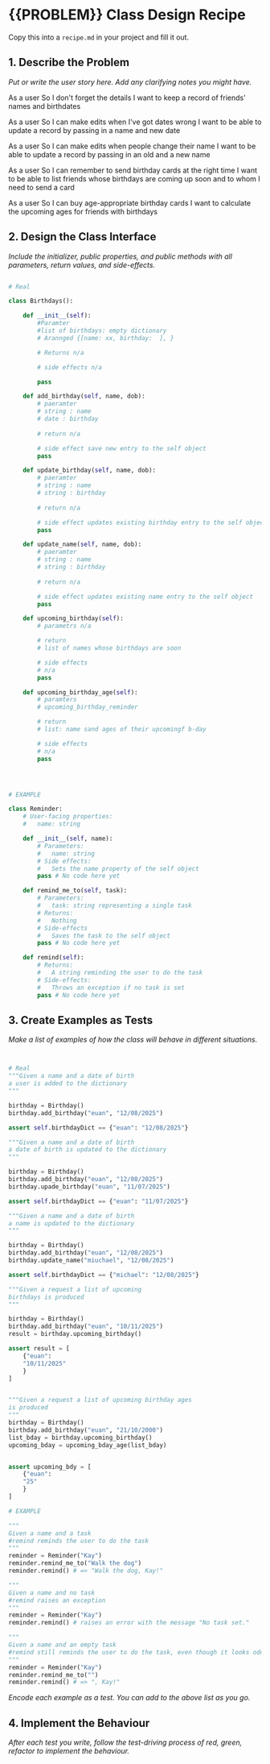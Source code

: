 # {{PROBLEM}} Class Design Recipe

Copy this into a `recipe.md` in your project and fill it out.

## 1. Describe the Problem 

_Put or write the user story here. Add any clarifying notes you might have._

As a user
So I don't forget the details
I want to keep a record of friends' names and birthdates

As a user
So I can make edits when I've got dates wrong
I want to be able to update a record by passing in a name and new date

As a user
So I can make edits when people change their name
I want to be able to update a record by passing in an old and a new name

As a user
So I can remember to send birthday cards at the right time
I want to be able to list friends whose birthdays are coming up soon and to whom I need to send a card

As a user
So I can buy age-appropriate birthday cards
I want to calculate the upcoming ages for friends with birthdays


## 2. Design the Class Interface

_Include the initializer, public properties, and public methods with all parameters, return values, and side-effects._

```python

# Real

class Birthdays():

    def __init__(self):
        #Paramter
        #list of birthdays: empty dictionary
        # Arannged {[name: xx, birthday:  ], }

        # Returns n/a

        # side effects n/a

        pass

    def add_birthday(self, name, dob):
        # paeramter
        # string : name
        # date : birthday
        
        # return n/a

        # side effect save new entry to the self object
        pass

    def update_birthday(self, name, dob):
        # paeramter
        # string : name
        # string : birthday
        
        # return n/a

        # side effect updates existing birthday entry to the self object
        pass

    def update_name(self, name, dob):
        # paeramter
        # string : name
        # string : birthday
        
        # return n/a

        # side effect updates existing name entry to the self object
        pass

    def upcoming_birthday(self):
        # parametrs n/a

        # return
        # list of names whose birthdays are soon

        # side effects
        # n/a
        pass

    def upcoming_birthday_age(self):
        # paramters
        # upcoming_birthday_reminder

        # return
        # list: name sand ages of their upcomingf b-day

        # side effects
        # n/a
        pass




# EXAMPLE

class Reminder:
    # User-facing properties:
    #   name: string

    def __init__(self, name):
        # Parameters:
        #   name: string
        # Side effects:
        #   Sets the name property of the self object
        pass # No code here yet

    def remind_me_to(self, task):
        # Parameters:
        #   task: string representing a single task
        # Returns:
        #   Nothing
        # Side-effects
        #   Saves the task to the self object
        pass # No code here yet

    def remind(self):
        # Returns:
        #   A string reminding the user to do the task
        # Side-effects:
        #   Throws an exception if no task is set
        pass # No code here yet
```

## 3. Create Examples as Tests

_Make a list of examples of how the class will behave in different situations._

``` python


# Real 
"""Given a name and a date of birth
a user is added to the dictionary
"""

birthday = Birthday()
birthday.add_birthday("euan", "12/08/2025")

assert self.birthdayDict == {"euan": "12/08/2025"}

"""Given a name and a date of birth
a date of birth is updated to the dictionary
"""

birthday = Birthday()
birthday.add_birthday("euan", "12/08/2025")
birthday.upade_birthday("euan", "11/07/2025")

assert self.birthdayDict == {"euan": "11/07/2025"}

"""Given a name and a date of birth
a name is updated to the dictionary
"""

birthday = Birthday()
birthday.add_birthday("euan", "12/08/2025")
birthday.update_name("miuchael", "12/08/2025")

assert self.birthdayDict == {"michael": "12/08/2025"}

"""Given a request a list of upcoming
birthdays is produced
"""

birthday = Birthday()
birthday.add_birthday("euan", "10/11/2025")
result = birthday.upcoming_birthday()

assert result = [
    {"euan":
    "10/11/2025"
    }
]


"""Given a request a list of upcoming birthday ages
is produced
"""
birthday = Birthday()
birthday.add_birthday("euan", "21/10/2000")
list_bday = birthday.upcoming_birthday()
upcoming_bday = upcoming_bday_age(list_bday)


assert upcoming_bdy = [
    {"euan":
    "25"
    }
]

# EXAMPLE

"""
Given a name and a task
#remind reminds the user to do the task
"""
reminder = Reminder("Kay")
reminder.remind_me_to("Walk the dog")
reminder.remind() # => "Walk the dog, Kay!"

"""
Given a name and no task
#remind raises an exception
"""
reminder = Reminder("Kay")
reminder.remind() # raises an error with the message "No task set."

"""
Given a name and an empty task
#remind still reminds the user to do the task, even though it looks odd
"""
reminder = Reminder("Kay")
reminder.remind_me_to("")
reminder.remind() # => ", Kay!"
```

_Encode each example as a test. You can add to the above list as you go._

## 4. Implement the Behaviour

_After each test you write, follow the test-driving process of red, green, refactor to implement the behaviour._
